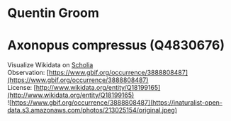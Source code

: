 
Quentin Groom
=============

# Axonopus compressus (Q4830676)
  
Visualize Wikidata on [Scholia](https://scholia.toolforge.org/taxon/Q4830676)  
Observation: [https://www.gbif.org/occurrence/3888808487](https://www.gbif.org/occurrence/3888808487)  
License: [http://www.wikidata.org/entity/Q18199165](http://www.wikidata.org/entity/Q18199165)  
![https://www.gbif.org/occurrence/3888808487](https://inaturalist-open-data.s3.amazonaws.com/photos/213025154/original.jpeg)